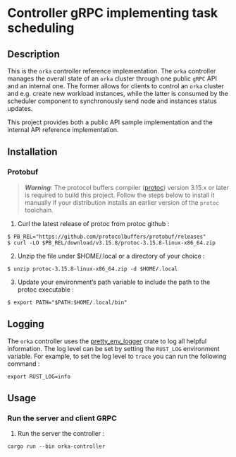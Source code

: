 # Controller gRPC implementing task scheduling

## Description

This is the `orka` controller reference implementation. The `orka` controller manages the overall state of an `orka` cluster through one public `gRPC` API and an internal one. The former allows for clients to control an `orka` cluster and e.g. create new workload instances, while the latter is consumed by the scheduler component to synchronously send node and instances status updates.

This project provides both a public API sample implementation and the internal API reference implementation.
## Installation

### Protobuf

>**_Warning_**: The protocol buffers compiler ([protoc](https://grpc.io/docs/protoc-installation/)) version 3.15.x or later is required to build this project. Follow the steps below to install it manually if your distribution installs an earlier version of the `protoc` toolchain.

1. Curl the latest release of protoc from protoc github :
```
$ PB_REL="https://github.com/protocolbuffers/protobuf/releases"
$ curl -LO $PB_REL/download/v3.15.8/protoc-3.15.8-linux-x86_64.zip
```

2. Unzip the file under $HOME/.local or a directory of your choice :

```
$ unzip protoc-3.15.8-linux-x86_64.zip -d $HOME/.local
```
3. Update your environment’s path variable to include the path to the protoc executable :

```
$ export PATH="$PATH:$HOME/.local/bin"
```
## Logging

The `orka` controller uses the [pretty_env_logger](https://docs.rs/pretty_env_logger/latest/pretty_env_logger/) crate to log all helpful information. The log level can be set by setting the `RUST_LOG` environment variable. For example, to set the log level to `trace` you can run the following command :

```
export RUST_LOG=info
```


## Usage

### Run the server and client GRPC

1. Run the server the controller :
```
cargo run --bin orka-controller
```

